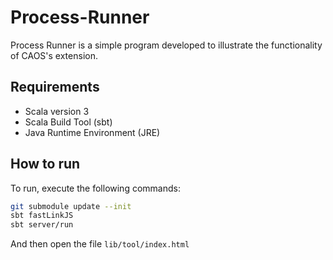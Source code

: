 # Process-Runner

Process Runner is a simple program developed to illustrate the functionality of CAOS's extension.

## Requirements

- Scala version 3
- Scala Build Tool (sbt)
- Java Runtime Environment (JRE)

## How to run

To run, execute the following commands:

```bash
git submodule update --init
sbt fastLinkJS
sbt server/run
```
And then open the file `lib/tool/index.html`
